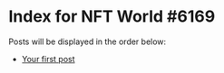 # Index for NFT World #6169
Posts will be displayed in the order below:

- [Your first post](./001-first.md)

